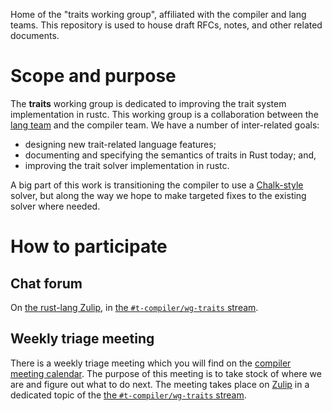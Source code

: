 Home of the "traits working group", affiliated with the compiler and
lang teams. This repository is used to house draft RFCs, notes, and
other related documents.

# Scope and purpose

The **traits** working group is dedicated to improving the trait
system implementation in rustc. This working group is a collaboration
between the [lang team] and the compiler team. We have a number of inter-related
goals:

- designing new trait-related language features;
- documenting and specifying the semantics of traits in Rust today; and,
- improving the trait solver implementation in rustc.

[lang team]: https://github.com/rust-lang/lang-team/

A big part of this work is transitioning the compiler to use a
[Chalk-style] solver, but along the way we hope to make targeted fixes
to the existing solver where needed.

[Chalk-style]: https://github.com/rust-lang-nursery/chalk

# How to participate

## Chat forum

On [the rust-lang Zulip][z], in [the `#t-compiler/wg-traits` stream][s].

[z]: https://rust-lang.zulipchat.com/
[s]: https://rust-lang.zulipchat.com/#narrow/stream/144729-t-compiler.2Fwg-traits

## Weekly triage meeting

There is a weekly triage meeting which you will find on the [compiler
meeting calendar][c]. The purpose of this meeting is to take stock of
where we are and figure out what to do next. The meeting takes place
on [Zulip][z] in a dedicated topic of the [the `#t-compiler/wg-traits`
stream][s].

[c]: https://github.com/rust-lang/compiler-team#meeting-calendar
